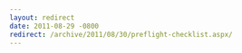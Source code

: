 ```yaml
---
layout: redirect
date: 2011-08-29 -0800
redirect: /archive/2011/08/30/preflight-checklist.aspx/
---
```

